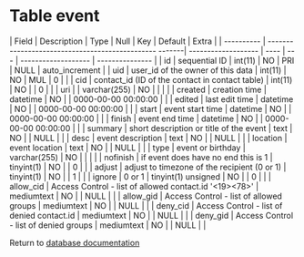 Table event
===========

| Field      | Description                                            | Type                | Null | Key | Default             | Extra           |
| ---------- | ----------------------------------------------- -------| ------------------- | ---- | --- | ------------------- | --------------- |
| id         | sequential ID                                          | int(11)             | NO   | PRI | NULL                | auto_increment  |
| uid        | user_id of the owner of this data                      | int(11)             | NO   | MUL | 0                   |                 |
| cid        | contact_id (ID of the contact in contact table)        | int(11)             | NO   |     | 0                   |                 |
| uri        |                                                        | varchar(255)        | NO   |     |                     |                 |
| created    |  creation time                                         | datetime            | NO   |     | 0000-00-00 00:00:00 |                 |
| edited     | last edit time                                         | datetime            | NO   |     | 0000-00-00 00:00:00 |                 |
| start      | event start time                                       | datetime            | NO   |     | 0000-00-00 00:00:00 |                 |
| finish     | event end time                                         | datetime            | NO   |     | 0000-00-00 00:00:00 |                 |
| summary    |  short description or title of the event               | text                | NO   |     | NULL                |                 |
| desc       | event description                                      | text                | NO   |     | NULL                |                 |
| location   | event location                                         | text                | NO   |     | NULL                |                 |
| type       | event or birthday                                      | varchar(255)        | NO   |     |                     |                 |
| nofinish   | if event does have no end this is 1                    | tinyint(1)          | NO   |     | 0                   |                 |
| adjust     | adjust to timezone of the recipient (0 or 1)           | tinyint(1)          | NO   |     | 1                   |                 |
| ignore     | 0 or 1                                                 | tinyint(1) unsigned | NO   |     | 0                   |                 |
| allow_cid  | Access Control - list of allowed contact.id '<19><78>' | mediumtext          | NO   |     | NULL                |                 |
| allow_gid  | Access Control - list of allowed groups                | mediumtext          | NO   |     | NULL                |                 |
| deny_cid   | Access Control - list of denied contact.id             | mediumtext          | NO   |     | NULL                |                 |
| deny_gid   | Access Control - list of denied groups                 | mediumtext          | NO   |     | NULL                |                 |

Return to [database documentation](help/database)
